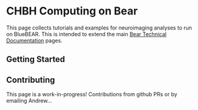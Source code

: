 # CHBH Computing on Bear

This page collects tutorials and examples for neuroimaging analyses to run on BlueBEAR. This is intended to extend the main [Bear Technical Documentation](https://docs.bear.bham.ac.uk/) pages.

## Getting Started

## Contributing

This page is a work-in-progress! Contributions from github PRs or by emailing Andrew...
